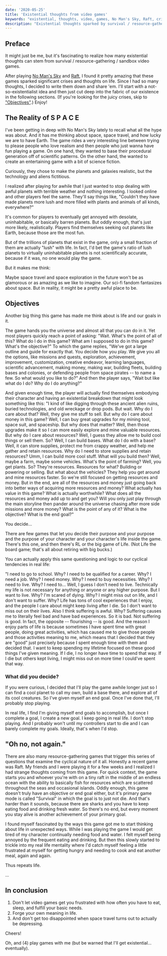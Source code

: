 ```yaml
---
date: '2020-05-25'
title: 'Existential thoughts from video games'
keywords: "existential, thoughts, video, games, No Man's Sky, Raft, crisis"
description: "Existential thoughts sparked by survival / resource-gathering / sandbox video games, like No Man's Sky and Raft."
---
```


## Preface

It might just be me, but it's fascinating to realize how many existential thoughts can stem from survival / resource-gathering / sandbox video games.

After playing [No Man's Sky](https://www.nomanssky.com/) and [Raft](https://raft-game.com/), I found it pretty amazing that these games sparked significant crises and thoughts on life. Since I had so many thoughts, I decided to write them down and share 'em. I'll start with a not-so-existentialist idea and then just cut deep into the fabric of our existence in the following sections. (If you're looking for the juicy crises, skip to ["Objectives"](#objectives).) Enjoy!

## The Reality of S P A C E

I've been getting in deep with No Man's Sky lately to recall what all the hype was about. And it has me thinking about space, space travel, and how lucky we are to have Earth. The game rides a very interesting line between trying to please people who love realism and then people who just wanna have fun playing a game. On one hand, they wanted to base their procedural generation off of scientific patterns. On the other hand, the wanted to create an entertaining game with a bit of science fiction.

Curiously, they chose to make the planets and galaxies realistic, but the technology and aliens fictitious.

I realized after playing for awhile that I just wanted to stop dealing with awful planets with terrible weather and nothing interesting. I looked online and other players feel the same. They'll say things like, "Couldn't they have made planets more lush and more filled with plants and animals of all kinds, everywhere?"

It's common for players to eventually get annoyed with desolate, uninhabitable, or basically barren planets. But oddly enough, that's just more likely, realistically. Players find themselves seeking out planets like Earth, because those are the most fun.

But of the trillions of planets that exist in the game, only a small fraction of them are actually "lush" with life. In fact, I'd bet the game's ratio of lush planets to virtually uninhabitable planets is not scientifically accurate, because if it was, no one would play the game.

But it makes me think:

Maybe space travel and space exploration in the future won't be as glamorous or as amazing as we like to imagine. Our sci-fi fandom fantasizes about space. But in reality, it might be a pretty awful place to be.

## Objectives

Another big thing this game has made me think about is life and our goals in it.

The game hands you the universe and almost all that you can do in it. Yet most players quickly reach a point of asking: "Wait. What's the point of all of this? What do I do in this game? What am I supposed to do in this game? What's the objective?" To which the game replies, "We've got a large outline and guide for exactly that. You decide how you play. We give you all the options, like missions and quests, exploration, achievement, improvement, customization, creative endeavor, learning languages, scientific advancement, making money, making war, building fleets, building bases and colonies, or defending people from space pirates -- to name a few. So what would you like to do?" And then the player says, "Wait but like what do I do? Why do I do anything?"

And given enough time, the player will actually find themselves embodying their character and having an existential breakdown that might look something like this: "I kind of like digging through these ancient alien ruins, buried technologies, and old wreckage or drop pods. But wait. Why do I care about that? Well, they give me stuff to sell. But why do I care about money in this game? Well, I can buy great upgrades for my mining tool, space suit, and spaceship. But why does that matter? Well, then those upgrades make it so I can more easily explore and mine valuable resources. But why do I care about resources? Well, I guess they allow me to build cool things or sell them. So? Well, I can build bases. What do I do with a base? Well, it can store supplies, protect me from crappy weather, and help me gather and retain resources. Why do I need to store supplies and retain resources? Umm, I can build more cool stuff. What will you build then? Well, maybe a farm, maybe some vehicles. What's the point of farming? Well, you get plants. So? They're resources. Resources for what? Building or powering or selling. But what about the vehicles? They help you get around and mine resources faster. So we're still focused on getting resources and money. But in the end, are all of the resources and money just going back into better ways of acquiring more resources and money? What actually has value in this game? What is actually worthwhile? What does all the resources and money add up to and get you? Will you only just play through the main storyline then pander around the universe chasing after more side missions and more money? What is the point of any of it? What is the objective? What is the end goal?"

You decide...

There are few games that let you decide their purpose and your purpose and the purpose of your character and your character's life inside the game. There's this one, and then there's RL or the big game of Life. (Not Life the board game; that's all about retiring with big bucks.)

You can actually apply this same questioning and logic to our cyclical tendencies in real life:

"I need to go to school. Why? I need to be qualified for a career. Why? I need a job. Why? I need money. Why? I need to buy necessities. Why? I need to live. Why? I need to... Well, I guess I don't need to live. Technically my life is not necessary for anything or anyone or any higher purpose. But I want to live. Why? I'm scared of dying. Why? I might miss out on life, and I don't want to suffer. Why? Life has tons of cool experiences that I enjoy, and the people I care about might keep living after I die. So I don't want to miss out on their lives. Also I think suffering is awful. Why? Suffering causes me to literally feel bad and have bad experiences. So it is bad. Not suffering is good. In fact, the opposite -- flourishing -- is good. And the reason I enjoy parts of life is because sometimes I have spent time with great people, doing great activities, which has caused me to give those people and those activities meaning to me, which means that I decided that they are "good" just precisely because I spent enough time with them and decided that. I want to keep spending my lifetime focused on these good things I've given meaning. If I die, I no longer have time to spend that way. If I die but others kept living, I might miss out on more time I could've spent that way.

### What did you decide?

If you were curious, I decided that I'll play the game awhile longer just so I can find a cool planet to call my own, build a base there, and explore all of its cool creatures. So I've given myself an end goal. Once I've done that, I'll probably stop playing.

In real life, I find I'm giving myself end goals to accomplish, but once I complete a goal, I create a new goal. I keep going in real life. I don't stop playing. And I probably won't until my controllers start to die and I can barely complete my goals. Ideally, that's when I'd stop.

## "Oh no, not again."

There are also many resource-gathering games that trigger this series of questions that examine the cyclical nature of it all. Honestly a recent game was Raft. My friends and I were playing it for a few weeks and I realized I had strange thoughts coming from this game. For quick context, the game starts you and whoever you're with on a tiny raft in the middle of an endless ocean with the ability to basically fish for resources which are scattered throughout the seas and occasional islands. Oddly enough, this game doesn't truly have an objective or end goal either, but it's primary game mode is called "Survival" in which the goal is to just not die. And that's harder than it sounds, because there are sharks and you have to keep eating food and drinking fresh water. So there's no end, but every moment you stay alive is another achievement of your primary goal.

I found myself fascinated by the ways this game got me to start thinking about life in unexpected ways. While I was playing the game I would get tired of my character continually needing food and water. I felt myself being annoyed by the frequent eating and drinking. But then this slowly started to trickle into my real life mentality where I'd catch myself feeling a little frustrated at myself for getting hungry and needing to cook and eat another meal, again and again.

Thus repeats life.

…

## In conclusion

1. Don't let video games get you frustrated with how often you have to eat, sleep, and fulfill your basic needs.
2. Forge your own meaning in life.
3. And don't get too disappointed when space travel turns out to actually be depressing.

Cheers!

Oh, and (4) play games with me (but be warned that I'll get existential… eventually).
